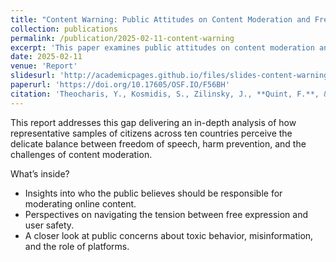 ```yaml
---
title: "Content Warning: Public Attitudes on Content Moderation and Freedom of Expression"
collection: publications
permalink: /publication/2025-02-11-content-warning
excerpt: 'This paper examines public attitudes on content moderation and freedom of expression, analyzing the balance between online safety and free speech.'
date: 2025-02-11
venue: 'Report'
slidesurl: 'http://academicpages.github.io/files/slides-content-warning.pdf'
paperurl: 'https://doi.org/10.17605/OSF.IO/F56BH'
citation: 'Theocharis, Y., Kosmidis, S., Zilinsky, J., **Quint, F.**, & Pradel, F. (2025, February 11). <i>Content Warning: Public Attitudes on Content Moderation and Freedom of Expression</i>. https://doi.org/10.17605/OSF.IO/F56BH'
---
```



This report addresses this gap delivering an in-depth analysis of how representative samples of citizens across ten countries perceive the delicate balance between freedom of speech, harm prevention, and the challenges of content moderation.

What’s inside?

- Insights into who the public believes should be responsible for moderating online content.
- Perspectives on navigating the tension between free expression and user safety.
- A closer look at public concerns about toxic behavior, misinformation, and the role of platforms.
